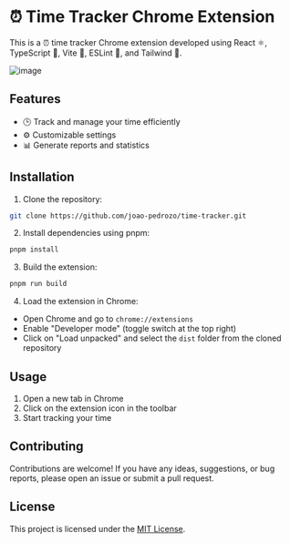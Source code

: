 # ⏰ Time Tracker Chrome Extension

This is a ⏰ time tracker Chrome extension developed using React ⚛️, TypeScript 📝, Vite 🚀, ESLint 🧹, and Tailwind 🌈.

![image](https://github.com/joao-pedrozo/time-tracker/assets/40037644/fb06d271-c697-43a9-906b-8e5aca4df034)


## Features

- 🕒 Track and manage your time efficiently
- ⚙️ Customizable settings
- 📊 Generate reports and statistics

## Installation

1. Clone the repository:

```bash
git clone https://github.com/joao-pedrozo/time-tracker.git
```

2. Install dependencies using pnpm:

```bash
pnpm install
```

3. Build the extension:

```bash
pnpm run build
```

4. Load the extension in Chrome:

- Open Chrome and go to `chrome://extensions`
- Enable "Developer mode" (toggle switch at the top right)
- Click on "Load unpacked" and select the `dist` folder from the cloned repository

## Usage

1. Open a new tab in Chrome
2. Click on the extension icon in the toolbar
3. Start tracking your time

## Contributing

Contributions are welcome! If you have any ideas, suggestions, or bug reports, please open an issue or submit a pull request.

## License

This project is licensed under the [MIT License](LICENSE).
